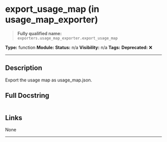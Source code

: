 # export_usage_map (in usage_map_exporter)
> **Fully qualified name:** `exporters.usage_map_exporter.export_usage_map`

**Type:** function
**Module:** 
**Status:** n/a
**Visibility:** n/a
**Tags:** 
**Deprecated:** ❌

---

## Description
Export the usage map as usage_map.json.

## Full Docstring
```

```

## Links
None

---
